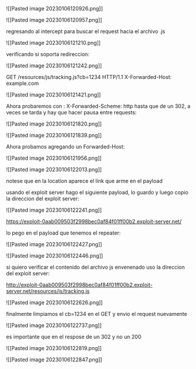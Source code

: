 ![[Pasted image 20230106120926.png]]

![[Pasted image 20230106120957.png]]

regresando al intercept para buscar el request hacia el archivo .js

![[Pasted image 20230106121210.png]]


verificando si soporta redireccion:

![[Pasted image 20230106121242.png]]

GET /resources/js/tracking.js?cb=1234 HTTP/1.1
X-Forwarded-Host: example.com

![[Pasted image 20230106121421.png]]

Ahora probaremos con :  X-Forwarded-Scheme: http hasta que de un 302, a veces se tarda y hay que hacer pausa entre requests:

![[Pasted image 20230106121820.png]]

![[Pasted image 20230106121839.png]]

Ahora probamos agregando un Forwarded-Host:

![[Pasted image 20230106121956.png]]

![[Pasted image 20230106122013.png]]

notese que en la location aparece el link que arme en el payload

usando el exploit server hago el siguiente payload, lo guardo y luego copio la direccion del exploit server:

![[Pasted image 20230106122241.png]]

https://exploit-0aab009503f2998bec0af84f01ff00b2.exploit-server.net/

lo pego en el payload que tenemos el repeater:

![[Pasted image 20230106122427.png]]

![[Pasted image 20230106122446.png]]

si quiero verificar el contenido del archivo js envenenado uso la direccion del exploit server:

http://exploit-0aab009503f2998bec0af84f01ff00b2.exploit-server.net/resources/js/tracking.js

![[Pasted image 20230106122626.png]]

finalmente limpiamos el cb=1234 en el GET y envio el request nuevamente

![[Pasted image 20230106122737.png]]

es importante que en el respose de un 302 y no un 200

![[Pasted image 20230106122819.png]]

![[Pasted image 20230106122847.png]]


